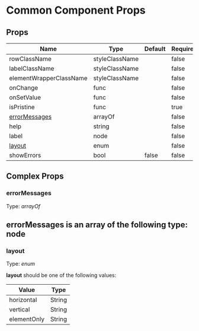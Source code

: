 # Common Component Props

## Props
| Name                                             | Type           | Default | Required | Description |
| ------------------------------------------------ | -------------- | ------- | -------- | ----------- |
| rowClassName                                     | styleClassName |         | false    |             |
| labelClassName                                   | styleClassName |         | false    |             |
| elementWrapperClassName                          | styleClassName |         | false    |             |
| onChange                                         | func           |         | false    |             |
| onSetValue                                       | func           |         | false    |             |
| isPristine                                       | func           |         | true     |             |
| [errorMessages](#markdown-header-error-messages) | arrayOf        |         | false    |             |
| help                                             | string         |         | false    |             |
| label                                            | node           |         | false    |             |
| [layout](#markdown-header-layout)                | enum           |         | false    |             |
| showErrors                                       | bool           | false   | false    |             |

## Complex Props

### errorMessages
Type: _arrayOf_

**errorMessages** is an array of the following type:
node
--------------------------------------------------------------------------------

### layout
Type: _enum_

**layout** should be one of the following values:

| Value       | Type   |
| ----------- | ------ |
| horizontal  | String |
| vertical    | String |
| elementOnly | String |
